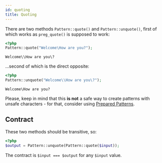 ```yaml
---
id: quoting
title: Quoting
---
```


There are two methods `Pattern::quote()` and `Pattern::unquote()`, first of which works as `preg_quote()` is supposed to
work:

```php
<?php
Pattern::quote("Welcome\How are you?");
```
```text
Welcome\\How are you\?
```
...second of which is the direct opposite:
```php
<?php
Pattern::unquote("Welcome\\How are you\?");
```
```text
Welcome\How are you?
```

Please, keep in mind that this **is not** a safe way to create patterns with unsafe characters - for that, consider
using [Prepared Patterns](prepared-patterns.md).

## Contract

These two methods should be transitive, so:

```php
<?php
$output = Pattern::unquote(Pattern::quote($input));
```

The contract is `$input === $output` for any `$input` value.
